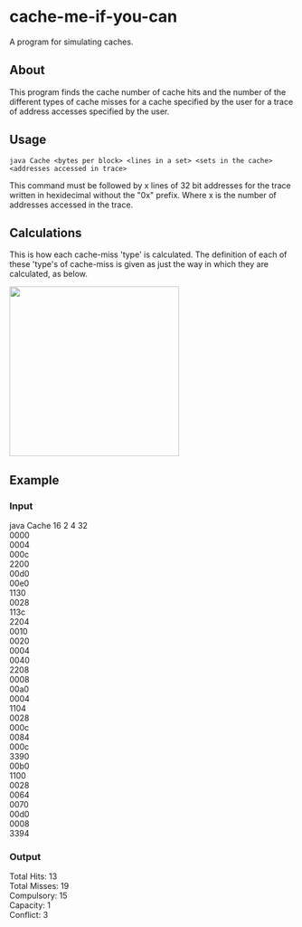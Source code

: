 # cache-me-if-you-can
A program for simulating caches.

## About
This program finds the cache number of cache hits and the number of the different types of cache misses for a cache specified by the user for a trace of address accesses specified by the user.

## Usage

`java Cache <bytes per block> <lines in a set> <sets in the cache> <addresses accessed in trace>`

This command must be followed by x lines of 32 bit addresses for the trace written in hexidecimal without the "0x" prefix. Where x is the number of addresses accessed in the trace.

## Calculations
This is how each cache-miss 'type' is calculated. The definition of each of these 'type's of cache-miss is given as just the way in which they are calculated, as below.

<img src="https://github.com/nating/microprocessor/blob/master/assets/cache-miss-calculations.jpg" width="300">

## Example

### Input
java Cache 16 2 4 32  
0000  
0004  
000c  
2200  
00d0  
00e0  
1130  
0028  
113c  
2204  
0010  
0020   
0004  
0040  
2208  
0008  
00a0  
0004  
1104  
0028  
000c  
0084  
000c  
3390  
00b0  
1100  
0028  
0064  
0070  
00d0  
0008  
3394  

### Output
Total Hits: 13  
Total Misses: 19  
Compulsory: 15  
Capacity: 1  
Conflict: 3  
